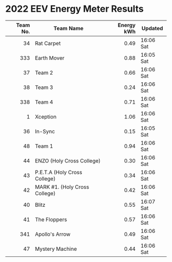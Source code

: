 # 2022 EEV Energy Meter Results
|Team No.|Team Name|Energy kWh|Updated|
|---:|---|---:|---|
|34|Rat Carpet|0.49|16:06 Sat|
|333|Earth Mover|0.88|16:05 Sat|
|37|Team 2|0.66|16:06 Sat|
|38|Team 3|0.24|16:06 Sat|
|338|Team 4|0.71|16:06 Sat|
|1|Xception|1.06|16:06 Sat|
|36|In-Sync|0.15|16:05 Sat|
|48|Team 1|0.94|16:06 Sat|
|44|ENZO (Holy Cross College)|0.30|16:06 Sat|
|43|P.E.T.A (Holy Cross College)|0.34|16:06 Sat|
|42|MARK #1. (Holy Cross College)|0.42|16:06 Sat|
|40|Blitz|0.55|16:07 Sat|
|41|The Floppers|0.57|16:06 Sat|
|341|Apollo's Arrow|0.49|16:06 Sat|
|47|Mystery Machine|0.44|16:06 Sat|
